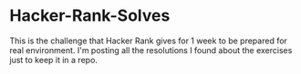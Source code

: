 ﻿# Hacker-Rank-Solves
This is the challenge that Hacker Rank gives for 1 week to be prepared for real environment.
I'm posting all the resolutions I found about the exercises just to keep it in a repo.
